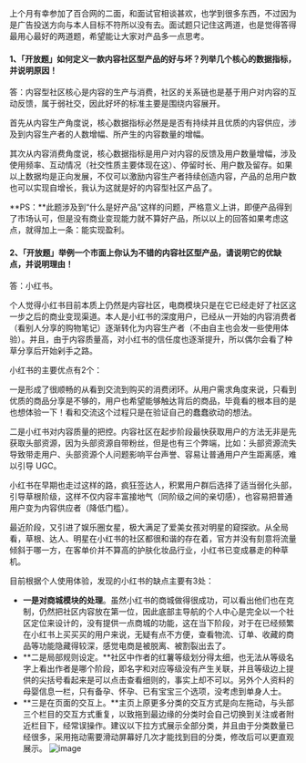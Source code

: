上个月有幸参加了百合网的二面，和面试官相谈甚欢，也学到很多东西，不过因为是广告投送方向与本人目标不符所以没有去。面试题只记住这两道，也是觉得答得最用心最好的两道题，希望能让大家对产品多一点思考。

#### 1、「开放题」如何定义一款内容社区型产品的好与坏？列举几个核心的数据指标，并说明原因！
答：内容型社区核心是内容的生产与消费，社区的关系链也是基于用户对内容的互动反馈，属于弱社交，因此好坏的标准主要是围绕内容展开。

首先从内容生产角度说，核心数据指标必然是是否有持续并且优质的内容供应，涉及到内容生产者的人数增幅、所产生的内容数量的增幅。

其次从内容消费角度说，核心数据指标是用户对内容的反馈及用户数量增幅，涉及使用频率、互动情况（社交性质主要体现在这）、停留时长、用户数及留存。如果以上数据均是正向发展，不仅可以激励内容生产者持续创造内容，产品的总用户数也可以实现自增长，我认为这就是好的内容型社区产品了。

**PS：**此题涉及到“什么是好产品”这样的问题，严格意义上讲，即便产品得到了市场认可，但是没有商业变现能力就不算好产品，所以以上的回答如果考虑这点，就得加上一条：能实现盈利。

#### 2、「开放题」举例一个市面上你认为不错的内容社区型产品，请说明它的优缺点，并说明理由！
答：小红书。

个人觉得小红书目前本质上仍然是内容社区，电商模块只是在它已经走好了社区这一步之后的商业变现渠道。本人是小红书的深度用户，已经从一开始的内容消费者（看别人分享的购物笔记）逐渐转化为内容生产者（不由自主也会发一些使用体验）。并且，由于内容质量高，对小红书的信任度也逐渐提升，所以偶尔会看了种草分享后开始剁手之路。

小红书的主要优点有2个：

一是形成了很顺畅的从看到交流到购买的消费闭环。从用户需求角度来说，只看到优质的商品分享是不够的，用户也希望能够触达背后的商品，毕竟看的根本目的是也想体验一下！看和交流这个过程只是在验证自己的蠢蠢欲动的想法。

二是小红书对内容质量的把控。内容社区在起步阶段最快获取用户的方法无非是先获取头部资源，因为头部资源自带粉丝，但是也有三个弊端，比如：头部资源流失导致带走用户、头部资源个人问题影响平台声誉、容易让普通用户产生距离感，难以引导 UGC。

小红书在早期也走过这样的路，疯狂签达人，积累用户群后选择了适当弱化头部，引导草根阶级，这样不仅内容丰富接地气（同阶级之间的亲切感），也容易把普通用户变为内容供应者（降低门槛）。

最近阶段，又引进了娱乐圈女星，极大满足了爱美女孩对明星的窥探欲。从全局看，草根、达人、明星在小红书的社区都很和谐的存在着，官方并没有刻意将流量倾斜于哪一方，在客单价并不算高的护肤化妆品行业，小红书已变成暴走的种草机。

目前根据个人使用体验，发现的小红书的缺点主要有3处：
- **一是对商城模块的处理**。虽然小红书的商城做得很成功，可以看出他们也在克制，仍然把社区内容放在第一位，因此底部主导航的个人中心是完全以一个社区定位来设计的，没有提供一点商城的功能，这在当下阶段，对于在已经频繁在小红书上买买买的用户来说，无疑有点不方便，查看物流、订单、收藏的商品等功能隐藏得较深，感觉电商是被脱离、被割裂出去了。
- **二是局部规则设定。**社区中作者的红薯等级划分得太细，也无法从等级名字上看出作者是哪个阶段，即名字和对应等级没有产生关联，并且等级边上提供的尖括号看起来是可以点击查看细则的，事实上却不可以。另外个人资料的母婴信息一栏，只有备孕、怀孕、已有宝宝三个选项，没考虑到单身人士。
- **三是在页面的交互上。**主页上原更多分类的交互方式是向左拖动，与头部三个栏目的交互方式重复，以致拖到最边缘的分类时会自己切换到关注或者附近栏目下，经常误操作。建议以下拉方式展示全部分类，并且由于分类数量已经很多，采用拖动需要滑动屏幕好几次才能找到目的分类，修改后可以更直观展示。
![image](https://github.com/gytdove/langxdBlog/blob/master/Picture/2018/0719%20xiaohongshu.png?raw=true)


